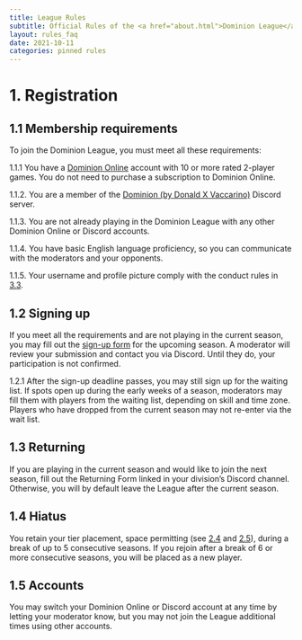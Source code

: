 ```yaml
---
title: League Rules
subtitle: Official Rules of the <a href="about.html">Dominion League</a>
layout: rules_faq
date: 2021-10-11
categories: pinned rules
---
```

# 1. Registration

## 1.1 Membership requirements

To join the Dominion League, you must meet all these requirements:

1.1.1 You have a [Dominion Online](https://dominion.games/) account with 10 or more rated 2-player games. You do not need to purchase a subscription to Dominion Online.

1.1.2. You are a member of the [Dominion (by Donald X Vaccarino)](https://discord.gg/vMmmMBu) Discord server.

1.1.3. You are not already playing in the Dominion League with any other Dominion Online or Discord accounts.

1.1.4. You have basic English language proficiency, so you can communicate with the moderators and your opponents.

1.1.5. Your username and profile picture comply with the conduct rules in [3.3](https://docs.google.com/document/d/1V49a5cCFJppgnbszrm2bvhnqEyBvrUxKJX_eaQQ3bQs/edit#heading=h.6js5ovj4kvn9).

## 1.2 Signing up

If you meet all the requirements and are not playing in the current season, you may fill out the [sign-up form](http://dominionleague.org/sign-ups) for the upcoming season. A moderator will review your submission and contact you via Discord. Until they do, your participation is not confirmed.

1.2.1 After the sign-up deadline passes, you may still sign up for the waiting list. If spots open up during the early weeks of a season, moderators may fill them with players from the waiting list, depending on skill and time zone. Players who have dropped from the current season may not re-enter via the wait list.

## 1.3 Returning

If you are playing in the current season and would like to join the next season, fill out the Returning Form linked in your division’s Discord channel. Otherwise, you will by default leave the League after the current season.

## 1.4 Hiatus

You retain your tier placement, space permitting (see [2.4](https://docs.google.com/document/d/1V49a5cCFJppgnbszrm2bvhnqEyBvrUxKJX_eaQQ3bQs/edit#heading=h.xl4mltoxj891) and [2.5](https://docs.google.com/document/d/1V49a5cCFJppgnbszrm2bvhnqEyBvrUxKJX_eaQQ3bQs/edit#heading=h.d2zi3i48h2y5)), during a break of up to 5 consecutive seasons. If you rejoin after a break of 6 or more consecutive seasons, you will be placed as a new player.

## 1.5 Accounts

You may switch your Dominion Online or Discord account at any time by letting your moderator know, but you may not join the League additional times using other accounts.